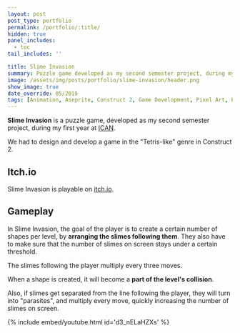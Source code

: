 ```yaml
---
layout: post
post_type: portfolio
permalink: /portfolio/:title/
hidden: true
panel_includes:
  - toc
tail_includes: ''

title: Slime Invasion
summary: Puzzle game developed as my second semester project, during my first year at ICAN.
image: /assets/img/posts/portfolio/slime-invasion/header.png
show_image: true
date_override: 05/2019
tags: [Animation, Aseprite, Construct 2, Game Development, Pixel Art, Programming, Student Project]
---
```


**Slime Invasion** is a puzzle game, developed as my second semester project, during my first year at [ICAN](https://www.ican-design.fr/).

We had to design and develop a game in the "Tetris-like" genre in Construct 2.

## Itch.io

Slime Invasion is playable on [itch.io](https://orsos.itch.io/slime-invasion).

## Gameplay

In Slime Invasion, the goal of the player is to create a certain number of shapes per level, by **arranging the slimes following them**. They also have to make sure that the number of slimes on screen stays under a certain threshold.

The slimes following the player multiply every three moves.

When a shape is created, it will become a **part of the level's collision**.

Also, if slimes get separated from the line following the player, they will turn into "parasites", and multiply every move, quickly increasing the number of slimes on screen.

{% include embed/youtube.html id='d3_nELaHZXs' %}